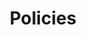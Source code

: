 ---
last_modified_at: 2023-05-15
no_link_title:    false 
no_excerpt:       false 
hide_image:       false

layout:           plain
cover:            true
sidebar:          false
order:            0

image:
  path:           /assets/img/banner/banner.png
  srcset:
    1920w:        /assets/img/banner/banner@1x.png
    960w:         /assets/img/banner/banner@0,5x.png
    480w:         /assets/img/banner/banner@0,25x.png

title:            Policies
description:      All web policies
hide_description: false
permalink:        /Policies/

show_collection:  policies
---